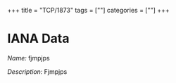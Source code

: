 +++
title = "TCP/1873"
tags = [""]
categories = [""]
+++

# IANA Data

_Name:_ fjmpjps

_Description:_ Fjmpjps

